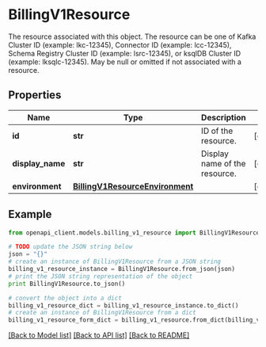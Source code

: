 # BillingV1Resource

The resource associated with this object. The resource can be one of Kafka Cluster ID (example: lkc-12345), Connector ID (example:     lcc-12345), Schema Registry Cluster ID (example: lsrc-12345), or ksqlDB Cluster ID (example: lksqlc-12345). May be null or omitted if not associated with a resource. 

## Properties
Name | Type | Description | Notes
------------ | ------------- | ------------- | -------------
**id** | **str** | ID of the resource. | [optional] 
**display_name** | **str** | Display name of the resource. | [optional] 
**environment** | [**BillingV1ResourceEnvironment**](BillingV1ResourceEnvironment.md) |  | [optional] 

## Example

```python
from openapi_client.models.billing_v1_resource import BillingV1Resource

# TODO update the JSON string below
json = "{}"
# create an instance of BillingV1Resource from a JSON string
billing_v1_resource_instance = BillingV1Resource.from_json(json)
# print the JSON string representation of the object
print BillingV1Resource.to_json()

# convert the object into a dict
billing_v1_resource_dict = billing_v1_resource_instance.to_dict()
# create an instance of BillingV1Resource from a dict
billing_v1_resource_form_dict = billing_v1_resource.from_dict(billing_v1_resource_dict)
```
[[Back to Model list]](../ccloud/README.md#documentation-for-models) [[Back to API list]](../ccloud/README.md#documentation-for-api-endpoints) [[Back to README]](../ccloud/README.md)


